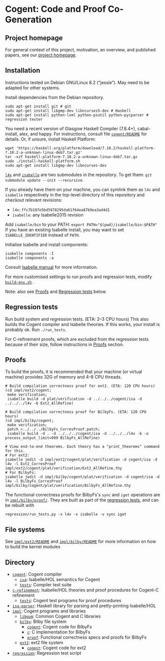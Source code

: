# Cogent: Code and Proof Co-Generation

## Project homepage

For general context of this project, motivation, an overview, and published papers, see
our [project homepage](http://ssrg.nicta.com.au/projects/TS/filesystems.pml).


## Installation

Instructions tested on Debian GNU/Linux 8.2 (“jessie”). May need to be adapted for other systems.

Install dependencies from the Debian repository.
```
sudo apt-get install git # git
sudo apt-get install libgmp-dev libncurses5-dev # Haskell
sudo apt-get install python-lxml python-psutil python-pycparser # regression tester
```

You need a recent version of Glasgow Haskell Compiler (7.8.4+), cabal-install, alex, and happy.
For instructions, consult file [`cogent/README`](cogent/README) for details. 
Or, if unsure, install Haskell Platform:
```
wget 'https://haskell.org/platform/download/7.10.2/haskell-platform-7.10.2-a-unknown-linux-deb7.tar.gz'
tar -xzf haskell-platform-7.10.2-a-unknown-linux-deb7.tar.gz
sudo ./install-haskell-platform.sh
sudo apt-get install libgmp-dev libncurses-dev
```

[`l4v`](https://github.com/seL4/l4v/tree/47d5b746fc2f052586db11aa6048c5ae7c357155) and [`isabelle`](https://github.com/seL4/isabelle/tree/Isabelle2015) are two submodules in the repository.
To get them: `git submodule update --init --recursive`.

If you already have them on your machine, you can symlink them as `l4v` and `isabelle` respectively
in the top-level directory of this repository and checkout relevant revisions:
* `l4v`: `ffc7b107e5bd5978295da61f64ea87b9ea3ad4d1`
* `isabelle`: any Isabelle2015 revision

Add `isabelle/bin` to your PATH: `export PATH="$(pwd)/isabelle/bin:$PATH"`
If you have an existing Isabelle install, you may want to set `ISABELLE_IDENTIFIER` instead of `PATH`.

Initialise Isabelle and install components:
```
isabelle components -I
isabelle components -a
```
Consult [Isabelle manual](https://isabelle.in.tum.de/documentation.html) for more information.

For more customised settings to run proofs and regression tests, modify [`build-env.sh`](build-env.sh).

Note: also see [Proofs](#proofs) and [Regression tests](#regression-tests) below.


## Regression tests

Run build system and regression tests. (ETA: 2–3 CPU hours)
This also builds the Cogent compiler and Isabelle theories.
If this works, your install is probably ok.
Run `./run_tests`.

For C-refinement proofs, which are excluded from the regression tests because of
their size, follow instructions in [Proofs](#proofs) section.


## Proofs

To build the proofs, it is recommended that your machine (or virtual machine)
provides 32G of memory and 4–8 CPU threads.

```
# Build compilation correctness proof for ext2. (ETA: 120 CPU hours)
(cd impl/ext2/cogent;
 make verification;
 isabelle build -d plat/verification -d ../../../cogent/isa -d ../../../l4v -b Ext2_AllRefine)

# Build compilation correctness proof for BilbyFs. (ETA: 120 CPU hours)
(cd impl/bilby/cogent;
 make verification;
 patch <../../../BilbyFs_CorresProof.patch;
 isabelle build -d . -d ../../../cogent/isa -d ../../../l4v -b -o process_output_limit=999 BilbyFs_AllRefine)

# View end-to-end theorems. Each theory has a "print_theorems" command for this.
# For ext2:
isabelle jedit -d impl/ext2/cogent/plat/verification -d cogent/isa -d l4v -l Ext2_CorresProof impl/ext2/cogent/plat/verification/Ext2_AllRefine.thy
# For BilbyFs:
isabelle jedit -d impl/bilby/cogent/plat/verification -d cogent/isa -d l4v -l BilbyFs_CorresProof impl/bilby/cogent/plat/verification/BilbyFs_AllRefine.thy
```

The functional correctness proofs for BilbyFs's `sync` and `iget` operations are in
[`impl/bilby/proof/`](impl/bilby/proof/).
They are built as part of the [regression tests](#regression-tests), and can be rebuilt with

```
regression/run_tests.py -x l4v -x isabelle -v sync iget
```


## File systems

See [`impl/ext2/README`](impl/ext2/README) and [`impl/bilby/README`](impl/bilby/README) for more information on how to build the kernel modules


## Directory

* [`cogent`](cogent/): Cogent compiler
  * [`isa`](cogent/isa/): Isabelle/HOL semantics for Cogent
  * [`tests`](cogent/tests/): Compiler test suite
* [`c-refinement`](c-refinement/): Isabelle/HOL theories and proof procedures for Cogent-C refinement
  * [`tests`](c-refinement/tests/): Cogent test programs for proof procedures
* [`isa-parser`](isa-parser/): Haskell library for parsing and pretty-printing Isabelle/HOL
* [`impl`](impl/): Cogent programs and libraries
  * [`libgum`](impl/libgum/): Common Cogent and C libraries
  * [`bilby`](impl/bilby/): Bilby file system
    * [`cogent`](impl/bilby/cogent/): Cogent code for BilbyFs
    * [`c`](impl/bilby/c/): C implementation for BilbyFs
    * [`proof`](impl/bilby/proof/): Functional correctness specs and proofs for BilbyFs
  * [`ext2`](impl/ext2/): ext2 file system
    * [`cogent`](impl/ext2/cogent/): Cogent code for ext2
* [`regression`](regression/): Regression test script
